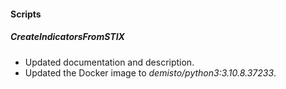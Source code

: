 
#### Scripts
##### CreateIndicatorsFromSTIX
- Updated documentation and description.
- Updated the Docker image to  *demisto/python3:3.10.8.37233*.
